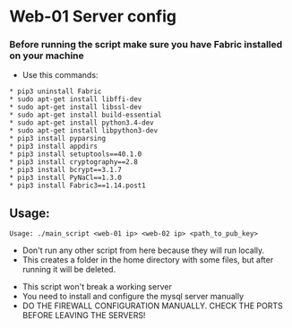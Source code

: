 # Web-01 Server config

### Before running the script make sure you have Fabric installed on your machine
- Use this commands:
```
* pip3 uninstall Fabric
* sudo apt-get install libffi-dev
* sudo apt-get install libssl-dev
* sudo apt-get install build-essential
* sudo apt-get install python3.4-dev
* sudo apt-get install libpython3-dev
* pip3 install pyparsing
* pip3 install appdirs
* pip3 install setuptools==40.1.0
* pip3 install cryptography==2.8
* pip3 install bcrypt==3.1.7
* pip3 install PyNaCl==1.3.0
* pip3 install Fabric3==1.14.post1
```

## Usage:
```
Usage: ./main_script <web-01 ip> <web-02 ip> <path_to_pub_key>
```

- Don't run any other script from here because they will run locally.
- This creates a folder in the home directory with some files, but after running it will be deleted.

* This script won't break a working server
* You need to install and configure the mysql server manually
* DO THE FIREWALL CONFIGURATION MANUALLY. CHECK THE PORTS BEFORE LEAVING THE SERVERS!

